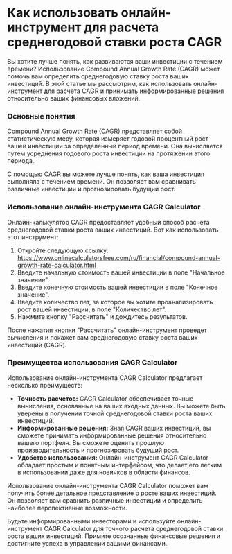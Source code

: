 Как использовать онлайн-инструмент для расчета среднегодовой ставки роста CAGR
==============================================================================

Вы хотите лучше понять, как развиваются ваши инвестиции с течением времени? Использование Compound Annual Growth Rate (CAGR) может помочь вам определить среднегодовую ставку роста ваших инвестиций. В этой статье мы рассмотрим, как использовать онлайн-инструмент для расчета CAGR и принимать информированные решения относительно ваших финансовых вложений.

### Основные понятия

Compound Annual Growth Rate (CAGR) представляет собой статистическую меру, которая измеряет годовой процентный рост вашей инвестиции за определенный период времени. Она вычисляется путем усреднения годового роста инвестиции на протяжении этого периода.

С помощью CAGR вы можете лучше понять, как ваша инвестиция выполняла с течением времени. Он позволяет вам сравнивать различные инвестиции и прогнозировать будущий рост.

### Использование онлайн-инструмента CAGR Calculator

Онлайн-калькулятор CAGR предоставляет удобный способ расчета среднегодовой ставки роста ваших инвестиций. Вот как использовать этот инструмент:

1. Откройте следующую ссылку: <https://www.onlinecalculatorsfree.com/ru/financial/compound-annual-growth-rate-calculator.html>
2. Введите начальную стоимость вашей инвестиции в поле "Начальное значение".
3. Введите конечную стоимость вашей инвестиции в поле "Конечное значение".
4. Введите количество лет, за которое вы хотите проанализировать рост вашей инвестиции, в поле "Количество лет".
5. Нажмите кнопку "Рассчитать" и дождитесь результатов.

После нажатия кнопки "Рассчитать" онлайн-инструмент проведет вычисления и покажет вам среднегодовую ставку роста ваших инвестиций (CAGR).

### Преимущества использования CAGR Calculator

Использование онлайн-инструмента CAGR Calculator предлагает несколько преимуществ:

- **Точность расчетов:** CAGR Calculator обеспечивает точные вычисления, основанные на ваших входных данных. Вы можете быть уверены в получении точной среднегодовой ставки роста ваших инвестиций.
- **Информированные решения:** Зная CAGR ваших инвестиций, вы сможете принимать информированные решения относительно вашего портфеля. Вы сможете оценить прошлую производительность и прогнозировать будущий рост.
- **Удобство использования:** Онлайн-инструмент CAGR Calculator обладает простым и понятным интерфейсом, что делает его легким в использовании даже для новичков в области финансов.

Использование онлайн-инструмента CAGR Calculator поможет вам получить более детальное представление о росте ваших инвестиций. Он позволяет вам сравнить различные инвестиции и определить наиболее перспективные возможности.

Будьте информированными инвесторами и используйте онлайн-инструмент CAGR Calculator для точного расчета среднегодовой ставки роста ваших инвестиций. Примите осознанные финансовые решения и достигните успеха в управлении вашими финансами.